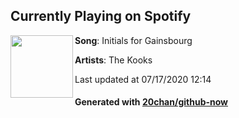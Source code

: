 ## Currently Playing on Spotify

[<img align="left" width="100" src="https://i.scdn.co/image/ab67616d00001e02fe6874ecaf81a53e4f5a107a">](https://open.spotify.com/album/6W5NMoXsloO4Kz16ANeSAb)

**Song**: Initials for Gainsbourg

**Artists**: The Kooks

Last updated at 07/17/2020 12:14

#### Generated with [20chan/github-now](https://github.com/20chan/github-now)